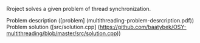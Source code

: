 Rroject solves a given problem of thread synchronization.

Problem description ([problem] (multithreading-problem-desrcription.pdf))
Problem solution ([src/solution.cpp] (https://github.com/baatybek/OSY-multithreading/blob/master/src/solution.cpp))